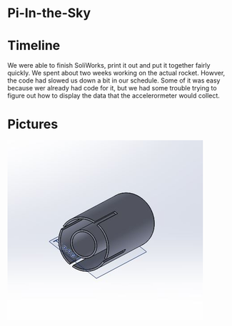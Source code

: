 # Pi-In-the-Sky
# Timeline
We were able to finish SoliWorks, print it out and put it together fairly quickly. We spent about two weeks working on the actual rocket.
Howver, the code had slowed us down a bit in our schedule. Some of it was easy because wer already had code for it, but we had some trouble 
trying to figure out how to display the data that the accelerormeter would collect.
# Pictures
![Picture](rocketbottom.jpg)

